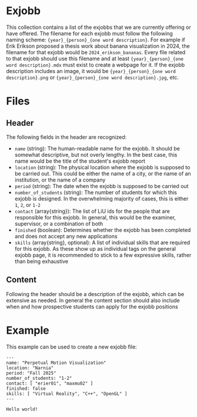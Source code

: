 # Exjobb
This collection contains a list of the exjobbs that we are currently offering or have offered.  The filename for each exjobb must follow the following naming scheme:  `{year}_{person}_{one word description}`.  For example if Erik Erikson proposed a thesis work about banana visualization in 2024, the filename for that exjobb would be `2024_erikson_bananas`.  Every file related to that exjobb should use this filename and at least `{year}_{person}_{one word description}.mdx` must exist to create a webpage for it.  If the exjobb description includes an image, it would be `{year}_{person}_{one word description}.png` or `{year}_{person}_{one word description}.jpg`, etc.

# Files
## Header
The following fields in the header are recognized:
 - `name` (string): The human-readable name for the exjobb.  It should be somewhat descriptive, but not overly lengthy.  In the best case, this name would be the title of the student's exjobb report
 - `location` (string): The physical location where the exjobb is supposed to be carried out.  This could be either the name of a city, or the name of an institution, or the name of a company
 - `period` (string): The date when the exjobb is supposed to be carried out
 - `number_of_students` (string): The number of students for which this exjobb is designed.  In the overwhelming majority of cases, this is either `1`, `2`, or `1-2`
 - `contact` (array{string}): The list of LiU ids for the people that are responsible for this exjobb.  In general, this would be the examiner, supervisor, or a combination of both
 - `finished` (boolean): Determines whether the exjobb has been completed and does not accept any new applications
 - `skills` (array{string}, optional): A list of individual skills that are required for this exjobb.  As these show up as individual tags on the general exjobb page, it is recommended to stick to a few expressive skills, rather than being exhaustive

## Content
Following the header should be a description of the exjobb, which can be extensive as needed.  In general the content section should also include when and how prospective students can apply for the exjobb positions

# Example
This example can be used to create a new exjobb file:

```mdx
---
name: "Perpetual Motion Visualization"
location: "Narnia"
period: "Fall 2025"
number_of_students: "1-2"
contact: [ "erier01", "maxmu02" ]
finished: false
skills: [ "Virtual Reality", "C++", "OpenGL" ]
---

Hello world!
```

